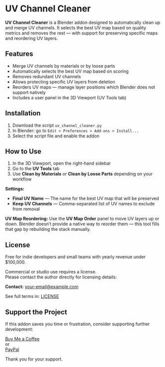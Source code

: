 # UV Channel Cleaner

**UV Channel Cleaner** is a Blender addon designed to automatically clean up and merge UV channels. It selects the best UV map based on quality metrics and removes the rest — with support for preserving specific maps and reordering UV layers.

## Features

- Merge UV channels by materials or by loose parts
- Automatically selects the best UV map based on scoring
- Removes redundant UV channels
- Allows protecting specific UV layers from deletion
- Reorders UV maps — manage layer positions which Blender does not support natively
- Includes a user panel in the 3D Viewport (UV Tools tab)

## Installation

1. Download the script `uv_channel_cleaner.py`
2. In Blender: go to `Edit > Preferences > Add-ons > Install...`
3. Select the script file and enable the addon

## How to Use

1. In the 3D Viewport, open the right-hand sidebar
2. Go to the **UV Tools** tab
3. Use **Clean by Materials** or **Clean by Loose Parts** depending on your workflow

**Settings:**
- **Final UV Name** — The name for the best UV map that will be preserved
- **Keep UV Channels** — Comma-separated list of UV names to exclude from removal

**UV Map Reordering:**
Use the **UV Map Order** panel to move UV layers up or down. Blender doesn’t provide a native way to reorder them — this tool fills that gap by rebuilding the stack manually.

## License

Free for indie developers and small teams with yearly revenue under $100,000.

Commercial or studio use requires a license.  
Please contact the author directly for licensing details:

**Contact:** your-email@example.com

See full terms in: [LICENSE](LICENSE)

## Support the Project

If this addon saves you time or frustration, consider supporting further development:

[Buy Me a Coffee](https://www.buymeacoffee.com/yourname)  
or  
[PayPal](https://paypal.me/yourname)

Thank you for your support.
